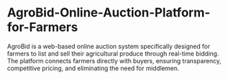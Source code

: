 # AgroBid-Online-Auction-Platform-for-Farmers
AgroBid is a web-based online auction system specifically designed for farmers to list and sell their agricultural produce through real-time bidding. The platform connects farmers directly with buyers, ensuring transparency, competitive pricing, and eliminating the need for middlemen.
